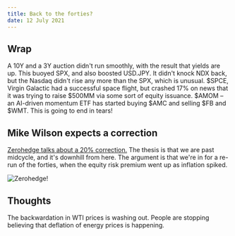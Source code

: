 ```yaml
---
title: Back to the forties?
date: 12 July 2021
---
```


## Wrap

A 10Y and a 3Y auction didn't run smoothly, with the result that yields are up.
This buoyed SPX, and also boosted USD.JPY.
It didn't knock NDX back, but the Nasdaq didn't rise any more than the SPX, which is unusual.
$SPCE, Virgin Galactic had a successful space flight, but crashed 17% on news that it was trying to raise $500MM via some sort of equity issuance.
$AMOM – an AI-driven momentum ETF has started buying $AMC and selling $FB and $WMT. This is going to end in tears!

## Mike Wilson expects a correction

[Zerohedge talks about a 20% correction.](https://www.zerohedge.com/markets/mike-wilson-re-emerges-wall-streets-biggest-bear-heres-why-he-expects-20-drop-stocks)
The thesis is that we are past midcycle, and it's downhill from here.
The argument is that we're in for a re-run of the forties, when the equity risk premium went up as inflation spiked.


![Zerohedge!](https://assets.zerohedge.com/s3fs-public/styles/inline_image_mobile/public/inline-images/1940s%20analog.jpg?itok=ClevLgD9)

## Thoughts
The backwardation in WTI prices is washing out.
People are stopping believing that deflation of energy prices is happening.

